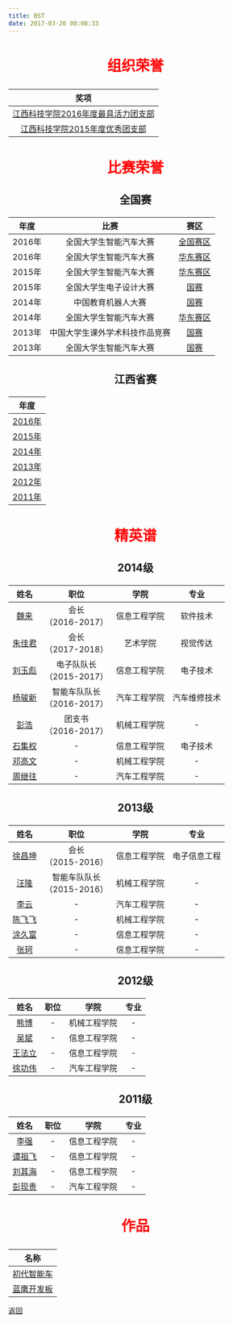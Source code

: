```yaml
---
title: BST
date: 2017-03-26 00:08:33
---
```

# <p style="color:red;" align="center">组织荣誉</p>

|奖项|
|:---:|
|[江西科技学院2016年度最具活力团支部](honor/group/2016/)|
|[江西科技学院2015年度优秀团支部](honor/group/2015/)|

# <p style="color:red;" align="center">比赛荣誉</p>



## <p align="center">全国赛</p>
|年度|比赛|赛区|
|:---:|:---:|:---:|
|2016年|全国大学生智能汽车大赛|[全国赛区](honor/nationwide/2016/全国大学生智能汽车大赛/nationwide/)|
|2016年|全国大学生智能汽车大赛|[华东赛区](honor/nationwide/2016/全国大学生智能汽车大赛/east/)|
|2015年|全国大学生智能汽车大赛|[华东赛区](honor/nationwide/2015/全国大学生智能汽车大赛/east/)|
|2015年|全国大学生电子设计大赛|[国赛](honor/nationwide/2015/全国大学生电子设计大赛/nationwide/)|
|2014年|中国教育机器人大赛|[国赛](honor/nationwide/2014/中国教育机器人大赛/)|
|2014年|全国大学生智能汽车大赛|[华东赛区](honor/nationwide/2014/全国大学生智能汽车大赛/east/)|
|2013年|中国大学生课外学术科技作品竞赛|[国赛](honor/nationwide/2013/中国大学生课外学术科技作品竞赛/)|
|2013年|全国大学生智能汽车大赛|[国赛](honor/nationwide/2013/全国大学生智能汽车大赛/east/)|

## <p align="center">江西省赛</p>
|年度|
|:---:|
|[2016年](honor/jiangxi/2016/)|
|[2015年](honor/jiangxi/2015/)|
|[2014年](honor/jiangxi/2014/)|
|[2013年](honor/jiangxi/2013/)|
|[2012年](honor/jiangxi/2012/)|
|[2011年](honor/jiangxi/2011/)|

# <p style="color:red;" align="center">精英谱</p>

## <p align="center">2014级</p>
|姓名|职位|学院|专业|
|:---:|:---:|:---:|:---:|
|[魏来](hero/2014/魏来/)|会长<br/>（2016-2017）|信息工程学院|软件技术|
|[朱佳君](hero/2014/朱佳君/)|会长<br/>（2017-2018）|艺术学院|视觉传达|
|[刘玉彪](hero/2014/刘玉彪/)|电子队队长<br/>（2015-2017）|信息工程学院|电子技术|
|[杨骏新](hero/2014/杨骏新/)|智能车队队长<br/>（2016-2017）|汽车工程学院|汽车维修技术|
|[彭浩](hero/2014/彭浩/)|团支书<br/>（2016-2017）|机械工程学院|-|
|[石集权](hero/2014/石集权/)|-|信息工程学院|电子技术|
|[邓高文](hero/2014/邓高文/)|-|机械工程学院|-|
|[周继往](hero/2014/周继往/)|-|汽车工程学院|-|


## <p align="center">2013级</p>
|姓名|职位|学院|专业|
|:---:|:---:|:---:|:---:|
|[徐昌坤](hero/2013/徐昌坤/)|会长<br/>（2015-2016）|信息工程学院|电子信息工程|
|[汪隆](hero/2013/汪隆/)|智能车队队长<br/>（2015-2016）|机械工程学院|-|
|[李云](hero/2013/李云/)|-|汽车工程学院|-|
|[陈飞飞](hero/2013/陈飞飞/)|-|机械工程学院|-|
|[涂久富](hero/2013/涂久富/)|-|信息工程学院|-|
|[张珂](hero/2013/张珂/)|-|信息工程学院|-|

## <p align="center">2012级</p>
|姓名|职位|学院|专业|
|:---:|:---:|:---:|:---:|
|[熊博](hero/2012/熊博/)|-|机械工程学院|-|
|[吴斌](hero/2012/吴斌/)|-|信息工程学院|-|
|[王法立](hero/2012/王法立/)|-|信息工程学院|-|
|[徐功伟](hero/2012/徐功伟/)|-|汽车工程学院|-|

## <p align="center">2011级</p>
|姓名|职位|学院|专业|
|:---:|:---:|:---:|:---:|
|[李强](hero/2011/李强/)|-|信息工程学院|-|
|[谭祖飞](hero/2011/谭祖飞/)|-|信息工程学院|-|
|[刘其海](hero/2011/刘其海/)|-|信息工程学院|-|
|[彭现贵](hero/2011/彭现贵/)|-|汽车工程学院|-|

# <p style="color:red;" align="center">作品</p>
|名称|
|:---:|
|[初代智能车](project/初代智能车/)|
|[蓝鹰开发板](project/蓝鹰开发板/)|



[返回](../)